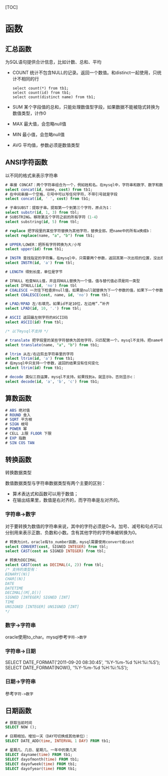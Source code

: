 [TOC]

# 函数

## 汇总函数
为SQL语句提供合计信息，比如计数、总和、平均

- COUNT
    统计不包含NULL的记录。返回一个数值。和distinct一起使用，只统计不相同的行
    
    ```
    select count(*) from tb1;
    select count(id) from tb1;
    select count(distinct name) from tb1;
    ```
    
- SUM
    某个字段值的总和，只能处理数值型字段，如果数据不能被隐式转换为数值类型，计作0
    
- MAX
    最大值，会忽略null值

- MIN
    最小值，会忽略null值
    
- AVG 
    平均值，参数必须是数值类型
    
## ANSI字符函数
以不同的格式来表示字符串

```sql
# 串接 CONCAT：两个字符串组合为一个，例如姓和名。在mysql中，字符串和数字、数字和数字都可以串接
select concat(id, name, cost) from tb1;
# 在中间串接一个空格，引号中可以写任何字符，不带引号就是字段
select concat(id, ' ', cost) from tb1;

# 子串SUBST：提取子串。提取第一个到第三个字符，原点为1：
select substr(id, 1, 3) from tbl;
# SUBSTRING。移除第五个字符之前的所有字符（1-4）
select substring(id, 5) from tbl;

# replace 把字段里的某些字符替换为其他字符，替换全部。把name中的所有a换成b：
select replace(name, "a", "b") from tb1; 

# UPPER/LOWER：把所有字符转换为大/小写
select upper(id) from tb1;

# INSTR 查找指定的字符集，在mysql中，只需要两个参数，返回其第一次出现的位置，没出现就返回0
select INSTR(id, 'a') from tbl;

# LENGTH 得到长度，单位是字节

# IFNULL 检查NULL值，并且将NULL替换为一个值，值与替代值必须是同一类型
select IFNULL(id, 'no') from tbl
# COALESCE 一次往下检查非null值，如果是null就替换为下一个参数的值，如果下一个参数也是null，再往下替换，知道发现一个非null，如果没找到非null，就返回一个null
select COALESCE(cost, name, id, 'no') from tbl;

# LPAD/RPAD 左/右填充。如果id不足10位，左边用“.”补齐
select LPAD(id, 10, '.') from tbl;

# ASCII 返回最左侧字符的ASCII码
select ASCII(id) from tbl;

/* 以下mysql不支持 */

# translate 把字段里的某些字符替换为其他字符，只匹配第一个。mysql不支持。把name中的第一个a换成b：
select translate(name, "a", "b") from tb1; 

# ltrim 从左/右边剪去字符串里的字符
select ltrim(id, 'a') from tb1;
# 在mysql中只支持一个参数，返回的结果没有任何变化
select ltrim(id) from tb1;

# decode 类似三目运算，mysql不支持。如果找到a，就显示b，否则显示c：
select decode(id, 'a', 'b', 'c') from tb1;
```

## 算数函数

```sql
# ABS 绝对值
# ROUND 舍入
# SQRT 平方根
# SIGN 根号
# POWER 幂
# CELL 上限 FLOOR 下限
# EXP 指数
# SIN COS TAN
```

## 转换函数
转换数据类型

数值数据类型与字符串数据类型有两个主要的区别：
* 算术表达式和函数可以用于数值；
* 在输出结果里，数值是右对齐的，而字符串是左对齐的。

### 字符串->数字
对于要转换为数值的字符串来说，其中的字符必须是0~9。加号、减号和句点可以分别用来表示正数、负数和小数。含有其他字符的字符串被转换为0。

```sql
# 转换为int。oracle有to_number函数，mysql需要使用convert或cast
select CONVERT(cost, SIGNED INTEGER) from tbl;
select CAST(cost as SIGNED INTEGER) from tbl;

# 转换为DECIMAL
select CAST(cost as DECIMAL(4, 2)) from tbl;
/* 支持的类型有：
BINARY[(N)]
CHAR[(N)]
DATE
DATETIME
DECIMAL[(M[,D])]
SIGNED [INTEGER] SIGNED [INT]
TIME
UNSIGNED [INTEGER] UNSIGNED [INT]
*/
```

### 数字->字符串
oracle使用to_char。mysql参考`字符->数字`

### 字符串->日期
SELECT DATE_FORMAT('2011-09-20 08:30:45', '%Y-%m-%d %H:%i:%S');
SELECT DATE_FORMAT(NOW(), '%Y-%m-%d %H:%i:%S');

### 日期->字符串
参考`字符->数字`

## 日期函数

```sql
# 获取当前时间
SELECT NOW ();

# 日期相加。增加一天（DAY可切换成其他单位）：
SELECT DATE_ADD(time, INTERVAL 1 DAY) FROM tb1;

# 星期几、几日、星期几、一年中的第几天
SELECT dayname(time) FROM tb1;
SELECT dayofmonth(time) FROM tb1;
SELECT dayofweek(time) FROM tb1;
SELECT dayofyear(time) FROM tb1;
```